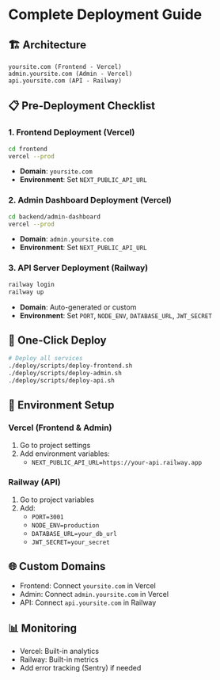 # Complete Deployment Guide

## 🏗️ Architecture
```
yoursite.com (Frontend - Vercel)
admin.yoursite.com (Admin - Vercel)  
api.yoursite.com (API - Railway)
```

## 📋 Pre-Deployment Checklist

### 1. Frontend Deployment (Vercel)
```bash
cd frontend
vercel --prod
```
- **Domain**: `yoursite.com`
- **Environment**: Set `NEXT_PUBLIC_API_URL`

### 2. Admin Dashboard Deployment (Vercel)
```bash
cd backend/admin-dashboard
vercel --prod
```
- **Domain**: `admin.yoursite.com`
- **Environment**: Set `NEXT_PUBLIC_API_URL`

### 3. API Server Deployment (Railway)
```bash
railway login
railway up
```
- **Domain**: Auto-generated or custom
- **Environment**: Set `PORT`, `NODE_ENV`, `DATABASE_URL`, `JWT_SECRET`

## 🚀 One-Click Deploy
```bash
# Deploy all services
./deploy/scripts/deploy-frontend.sh
./deploy/scripts/deploy-admin.sh
./deploy/scripts/deploy-api.sh
```

## 🔧 Environment Setup

### Vercel (Frontend & Admin)
1. Go to project settings
2. Add environment variables:
   - `NEXT_PUBLIC_API_URL=https://your-api.railway.app`

### Railway (API)
1. Go to project variables
2. Add:
   - `PORT=3001`
   - `NODE_ENV=production`
   - `DATABASE_URL=your_db_url`
   - `JWT_SECRET=your_secret`

## 🌐 Custom Domains
- Frontend: Connect `yoursite.com` in Vercel
- Admin: Connect `admin.yoursite.com` in Vercel  
- API: Connect `api.yoursite.com` in Railway

## 📊 Monitoring
- Vercel: Built-in analytics
- Railway: Built-in metrics
- Add error tracking (Sentry) if needed